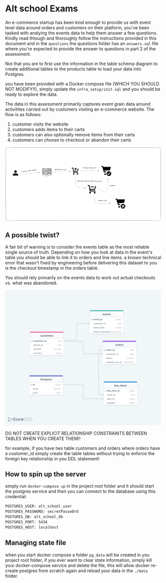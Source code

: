 # Alt school Exams

An e-commerce startup has been kind enough to provide us with event level data around orders and customers on their platform, you've been tasked with analying the events data to help them answer a few questions. Kindly read thtough and thoroughly follow the instructions provided in this document and in the `questions` the questions folder has an `answers.sql` file where you're expected to provide the answer to questions in part 2 of the assessment.

Not that you are to first use the information in the table schema diagram to create additional tables to the products table to load your data into Postgres.

you have been provided with a Docker compose file (WHICH YOU SHOULD NOT MODIFY!!), simply update the `infra_setup/init.sql` and you should be ready to explore the data.

The data in this assessment primarily captures event grain data around activitites carried out by customers visiting an e-commerce website. The flow is as follows:

1. customer visits the website
2. customers adds items to their carts
3. customers can also optionally remove items from their carts
4. customers can choose to checkout or abandon their carts


![image](assets/flow.png)


## A possible twist?
A fair bit of warning is to consider the events table as the most reliable single source of truth. Depending on how you look at data in the event's table you should be able to link it to orders and line items. a known technical error that wasn't fixed by engineering before delivering this dataset to you is the checkout timestamp in the orders table. 

You should rely primarily on the events data to work out actual checkouts vs. what was abandoned.

![image](assets/relationships.png)

DO NOT CREATE EXPLICIT RELATIONSHIP CONSTRAINTS BETWEEN TABLES WHEN YOU CREATE THEM!! 

for example, if you have two table customers and orders where orders have a customer_id simply create the table tables without trying to enforce the foreign key relationship in you DDL statement!

## How to spin up the server

simply run `docker-compose up` in the project root folder and it should start the postgres service and then you can connect to the database using this credential:

```bash
POSTGRES_USER: alt_school_user
POSTGRES_PASSWORD: secretPassw0rd
POSTGRES_DB: alt_school_db
POSTGRES_PORT: 5434
POSTGRES_HOST: localhost
```

## Managing state file

when you start docker compose a folder `pg_data` will be created in you project root folder, if you ever want to clear state information, simply kill your docker-compose service and delete the file, this will allow docker re-create postgres from scratch again and reload your data in the `./data` folder.